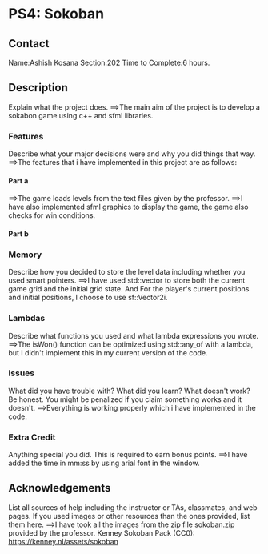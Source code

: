 # PS4: Sokoban

## Contact
Name:Ashish Kosana
Section:202
Time to Complete:6 hours.


## Description
Explain what the project does.
==>The main aim of the project is to develop a sokabon game using c++ and sfml libraries.
### Features
Describe what your major decisions were and why you did things that way.
==>The features that i have implemented in this project are as follows:
#### Part a
==>The game loads levels from the text files given by the professor.
==>I have also implemented sfml graphics to display the game, the game also checks for win conditions.
#### Part b

### Memory
Describe how you decided to store the level data including whether you used smart pointers.
==>I have used std::vector<char> to store both the current game grid and the initial grid state. And For the player's current positions and initial positions, I choose to use sf::Vector2i.
### Lambdas
Describe what <algorithm> functions you used and what lambda expressions you wrote.
==>The isWon() function can be optimized using std::any_of with a lambda, but I didn't implement this in my current version of the code.
### Issues
What did you have trouble with?  What did you learn?  What doesn't work?  Be honest.  You might be penalized if you claim something works and it doesn't.
==>Everything is working properly which i have implemented in the code.
### Extra Credit
Anything special you did.  This is required to earn bonus points.
==>I have added the time in mm:ss by using arial font in the window.

## Acknowledgements
List all sources of help including the instructor or TAs, classmates, and web pages.
If you used images or other resources than the ones provided, list them here.
==>I have took all the images from the zip file sokoban.zip provided by the professor.
Kenney Sokoban Pack (CC0): https://kenney.nl/assets/sokoban

